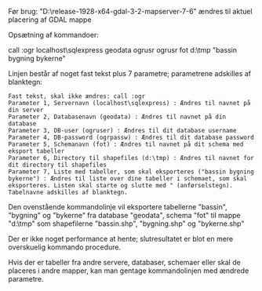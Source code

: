 Før brug: 
"D:\release-1928-x64-gdal-3-2-mapserver-7-6" ændres til aktuel placering af GDAL mappe

Opsætning af kommandoer: 

call :ogr localhost\sqlexpress geodata ogrusr ogrusr fot d:\tmp "bassin bygning bykerne"

Linjen består af noget fast tekst plus 7 parametre; parametrene adskilles af blanktegn:

    Fast tekst, skal ikke ændres: call :ogr
    Parameter 1, Servernavn (localhost\sqlexpress) : Ændres til navnet på din server
    Parameter 2, Databasenavn (geodata) : Ændres til navnet på din database
    Parameter 3, DB-user (ogruser) : Ændres til dit database username
    Parameter 4, DB-password (ogrpassw) : Ændres til dit database password
    Parameter 5, Schemanavn (fot) : Ændres til navnet på dit schema med eksport tabeller
    Parameter 6, Directory til shapefiles (d:\tmp) : Ændres til navnet for dit directory til shapefiles
    Parameter 7, Liste med tabeller, som skal eksporteres ("bassin bygning bykerne") : Ændres til liste over dine tabeller i schemaet, som skal eksporteres. Listen skal starte og slutte med " (anførselstegn). Tabelnavne adskilles af blanktegn.

Den ovenstående kommandolinje vil eksportere tabellerne "bassin", "bygning" og "bykerne" fra database "geodata", schema "fot" til mappe "d:\tmp" som shapefilerne "bassin.shp", "bygning.shp" og "bykerne.shp"

Der er ikke noget performance at hente; slutresultatet er blot en mere overskuelig kommando procedure.

Hvis der er tabeller fra andre servere, databaser, schemaer eller skal de placeres i andre mapper, kan man gentage kommandolinjen med ændrede parametre.


